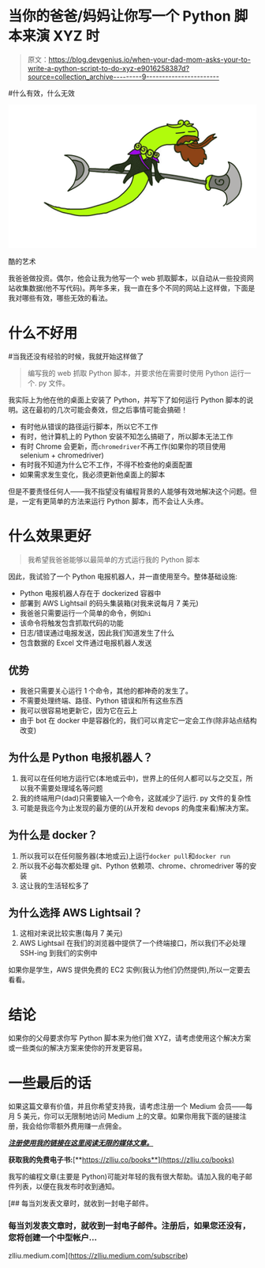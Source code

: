 # 当你的爸爸/妈妈让你写一个 Python 脚本来演 XYZ 时

> 原文：<https://blog.devgenius.io/when-your-dad-mom-asks-your-to-write-a-python-script-to-do-xyz-e9016258387d?source=collection_archive---------9----------------------->

#什么有效，什么无效

![](img/f75973507bf04e3c1eda536e98f8d4d7.png)

酷的艺术

我爸爸做投资。偶尔，他会让我为他写一个 web 抓取脚本，以自动从一些投资网站收集数据(他不写代码)。两年多来，我一直在多个不同的网站上这样做，下面是我对哪些有效，哪些无效的看法。

# 什么不好用

#当我还没有经验的时候，我就开始这样做了

> 编写我的 web 抓取 Python 脚本，并要求他在需要时使用 Python 运行一个. py 文件。

我实际上为他在他的桌面上安装了 Python，并写下了如何运行 Python 脚本的说明。这在最初的几次可能会奏效，但之后事情可能会搞砸！

*   有时他从错误的路径运行脚本，所以它不工作
*   有时，他计算机上的 Python 安装不知怎么搞砸了，所以脚本无法工作
*   有时 Chrome 会更新，而`chromedriver`不再工作(如果你的项目使用 selenium + chromedriver)
*   有时我不知道为什么它不工作，不得不检查他的桌面配置
*   如果需求发生变化，我必须更新他桌面上的脚本

但是不要责怪任何人——我不指望没有编程背景的人能够有效地解决这个问题。但是，一定有更简单的方法来运行 Python 脚本，而不会让人头疼。

# 什么效果更好

> 我希望我爸爸能够以最简单的方式运行我的 Python 脚本

因此，我试验了一个 Python 电报机器人，并一直使用至今。整体基础设施:

*   Python 电报机器人存在于 dockerized 容器中
*   部署到 AWS Lightsail 的码头集装箱(对我来说每月 7 美元)
*   我爸爸只需要运行一个简单的命令，例如`hi`
*   该命令将触发包含抓取代码的功能
*   日志/错误通过电报发送，因此我们知道发生了什么
*   包含数据的 Excel 文件通过电报机器人发送

## 优势

*   我爸只需要关心运行 1 个命令，其他的都神奇的发生了。
*   不需要处理终端、路径、Python 错误和所有这些东西
*   我可以很容易地更新它，因为它在云上
*   由于 bot 在 docker 中是容器化的，我们可以肯定它一定会工作(除非站点结构改变)

## 为什么是 Python 电报机器人？

1.  我可以在任何地方运行它(本地或云中)，世界上的任何人都可以与之交互，所以我不需要处理域名等问题
2.  我的终端用户(dad)只需要输入一个命令，这就减少了运行. py 文件的复杂性
3.  可能是我迄今为止发现的最方便的(从开发和 devops 的角度来看)解决方案。

## 为什么是 docker？

1.  所以我可以在任何服务器(本地或云)上运行`docker pull`和`docker run`
2.  所以我不必每次都处理 git、Python 依赖项、chrome、chromedriver 等的安装
3.  这让我的生活轻松多了

## 为什么选择 AWS Lightsail？

1.  这相对来说比较实惠(每月 7 美元)
2.  AWS Lightsail 在我们的浏览器中提供了一个终端接口，所以我们不必处理 SSH-ing 到我们的实例中

如果你是学生，AWS 提供免费的 EC2 实例(我认为他们仍然提供),所以一定要去看看。

# 结论

如果你的父母要求你写 Python 脚本来为他们做 XYZ，请考虑使用这个解决方案或一些类似的解决方案来使你的开发更容易。

# 一些最后的话

如果这篇文章有价值，并且你希望支持我，请考虑注册一个 Medium 会员——每月 5 美元，你可以无限制地访问 Medium 上的文章。如果你用我下面的链接注册，我会给你零额外费用赚一点佣金。

[***注册使用我的链接在这里阅读无限的媒体文章。***](https://zlliu.medium.com/membership)

**获取我的免费电子书:**[**https://zlliu.co/books**](https://zlliu.co/books)

我写的编程文章(主要是 Python)可能对年轻的我有很大帮助。请加入我的电子邮件列表，以便在我发布时收到通知。

[](https://zlliu.medium.com/subscribe) [## 每当刘发表文章时，就收到一封电子邮件。

### 每当刘发表文章时，就收到一封电子邮件。注册后，如果您还没有，您将创建一个中型帐户…

zlliu.medium.com](https://zlliu.medium.com/subscribe)